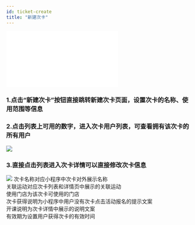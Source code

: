 ```yaml
---
id: ticket-create
title: "新建次卡"
---
```


<iframe 
    height={332}
    width={600}
    src="/video/次卡创建&分配.mp4" 
    allowTransparency={true}
    frameborder={0}
    allowfullscreen>
</iframe>


### 1.点击“新建次卡”按钮直接跳转新建次卡页面，设置次卡的名称、使用范围等信息
### 2.点击列表上可用的数字，进入次卡用户列表，可查看拥有该次卡的所有用户
<img src="/img/ticket/ticket-create_1.png" className="normalImg" />

### 3.直接点击列表进入次卡详情可以直接修改次卡信息
<img src="/img/ticket/ticket-create_2.png" className="normalImg" />
次卡名称对应小程序中次卡对外展示名称	<br/>
关联运动对应次卡列表和详情页中展示的关联运动	<br/>
使用门店为该次卡可使用的门店	<br/>
次卡获得说明为小程序中用户没有次卡点击活动报名的提示文案	<br/>
开课说明为次卡详情中展示的说明文案	<br/>
有效期为设置用户获得次卡的有效时间	<br/>




